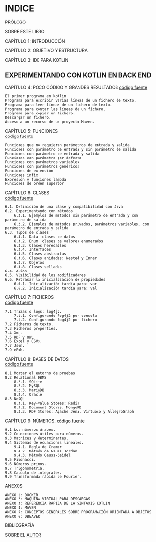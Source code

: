 # INDICE 

PRÓLOGO	

SOBRE ESTE LIBRO	

CAPÍTULO 1: INTRODUCCIÓN	

CAPÍTULO 2: OBJETIVO Y ESTRUCTURA	

CAPÍTULO 3: IDE PARA KOTLIN	


## EXPERIMENTANDO CON KOTLIN EN BACK END	

CAPÍTULO 4: POCO CÓDIGO Y GRANDES RESULTADOS 
[código fuente](https://github.com/lcriadof/AtreveteConKotlin/tree/master/src/main/java/io/github/lcriadof/atrevete/kotlin/capitulo4)

	El primer programa en kotlin	
	Programa para escribir varias líneas de un fichero de texto.	
	Programa para leer líneas de un fichero de texto.	
	Programa para contar las líneas de un fichero.	
	Programa para copiar un fichero.	
	Descargar un fichero.	
	Acceso a un recurso de un proyecto Maven.	

CAPÍTULO 5: FUNCIONES	
[código fuente](https://github.com/lcriadof/AtreveteConKotlin/tree/master/src/main/java/io/github/lcriadof/atrevete/kotlin/capitulo5)

	Funciones que no requieren parámetros de entrada y salida	
	Funciones con parámetro de entrada y sin parámetro de salida	
	Funciones con parámetro de entrada y salida	
	Funciones con parámetro por defecto	
	Funciones con parámetros variables	
	Funciones con parámetros genéricos	
	Funciones de extensión	
	Funciones infix	
	Expresión y funciones lambda	
	Funciones de orden superior	

CAPÍTULO 6: CLASES	
[código fuente](https://github.com/lcriadof/AtreveteConKotlin/tree/master/src/main/java/io/github/lcriadof/atrevete/kotlin/capitulo6)

	6.1. Definición de una clase y compatibilidad con Java	
	6.2. Experimentando con métodos	
		6.2.1. Ejemplos de métodos sin parámetro de entrada y con parámetro de salida	
		6.2.2. Ejemplos de métodos privados, parámetros variables, con parámetro de entrada y salida	
	6.3. Tipos de clases	
		6.3.1. Data: clases de datos	
		6.3.2. Enum: clases de valores enumerados	
		6.3.3. Clases heredables	
		6.3.4. Interfaces	
		6.3.5. Clases abstractas	
		6.3.6. Clases anidadas: Nested y Inner	
		6.3.7. Objetos	
		6.3.8. Clases selladas	
	6.4. Alias	
	6.5. Visibilidad de los modificadores	
	6.6. Retrasar la inicialización de propiedades	
		6.6.1. Inicialización tardía para: var	
		6.6.2. Inicialización tardía para: val	
		
CAPÍTULO 7: FICHEROS	
[código fuente](https://github.com/lcriadof/AtreveteConKotlin/tree/master/src/main/java/io/github/lcriadof/atrevete/kotlin/capitulo7/fichero)

	7.1 Trazas o logs: log4j2.	
		7.1.1. Configurando log4j2 por consola	
		7.1.2. Configurando log4j2 por fichero	
	7.2 Ficheros de texto.	
	7.3 Ficheros properties.	
	7.4 Xml.	
	7.5 RDF y OWL	
	7.6 Excel y CSVs.	
	7.7 Json.	
	7.9 ePub.	

CAPÍTULO 8: BASES DE DATOS	
[código fuente](https://github.com/lcriadof/AtreveteConKotlin/tree/master/src/main/java/io/github/lcriadof/atrevete/kotlin/capitulo8)

	8.1 Montar el entorno de pruebas	
	8.2 Relational DBMS	
		8.2.1. SQLite	
		8.2.2. MySQL	
		8.2.3. MariaDB	
		8.2.4. Oracle	
	8.3 NoSQL	
		8.3.1. Key-value Stores: Redis	
		8.3.2. Document Stores: MongoDB	
		8.3.3. RDF Stores: Apache Jena, Virtuoso y AllegroGraph	

CAPÍTULO 9: NÚMEROS.
[código fuente](https://github.com/lcriadof/AtreveteConKotlin/tree/master/src/main/java/io/github/lcriadof/atrevete/kotlin/capitulo9)

	9.1 Los números árabes.	
	9.2 Colecciones útiles para números.	
	9.3 Matrices y determinantes.	
	9.4 Sistemas de ecuaciones lineales.	
		9.4.1. Regla de Cramer	
		9.4.2. Método de Gauss Jordan	
		9.4.3. Método Gauss-Seidel	
	9.5 Fibonacci.	
	9.6 Números primos.	
	9.7 Trigonometría.	
	9.8 Calculo de integrales.	
	9.9 Transformada rápida de Fourier.	



ANEXOS

	ANEXO 1: DOCKER
	ANEXO 2: MÁQUINA VIRTUAL PARA DESCARGAS
	ANEXO 3: REFERENCIA RÁPIDA DE LA SINTAXIS KOTLIN
	ANEXO 4: MAVEN
	ANEXO 5: CONCEPTOS GENERALES SOBRE PROGRAMACIÓN ORIENTADA A OBJETOS
	ANEXO 6: DBEAVER


BIBLIOGRAFÍA	

SOBRE EL [AUTOR](http://luis.criado.online/) 	


